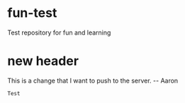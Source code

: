 # fun-test
Test repository for fun and learning



# new header
This is a change that I want to push to the server. 
	-- Aaron
	
	Test